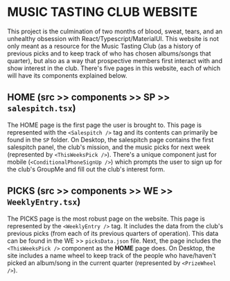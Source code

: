 # MUSIC TASTING CLUB WEBSITE

This project is the culmination of two months of blood, sweat, tears, and an unhealthy obsession with React/Typescript/MaterialUI. This website is not only meant as a resource for the Music Tasting Club (as a history of previous picks and to keep track of who has chosen albums/songs that quarter), but also as a way that prospective members first interact with and show interest in the club. There's five pages in this website, each of which will have its components explained below.

## HOME (src >> components >> SP >> `salespitch.tsx`)

The HOME page is the first page the user is brought to. This page is represented with the `<Salespitch />` tag and its contents can primarily be found in the `SP` folder. On Desktop, the salespitch page contains the first salespitch panel, the club's mission, and the music picks for next week (represented by `<ThisWeeksPick />`). There's a unique component just for mobile (`<ConditionalPhoneSignUp />`) which prompts the user to sign up for the club's GroupMe and fill out the club's interest form.

## PICKS (src >> components >> WE >> `WeeklyEntry.tsx`)

The PICKS page is the most robust page on the website. This page is represented by the `<WeeklyEntry />` tag. It includes the data from the club's previous picks (from each of its previous quarters of operation). This data can be found in the WE >> `picksData.json` file. Next, the page includes the `<ThisWeeksPick />` component as the **HOME** page does. On Desktop, the site includes a name wheel to keep track of the people who have/haven't picked an album/song in the current quarter (represented by `<PrizeWheel />`).
